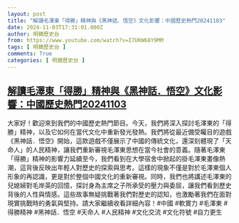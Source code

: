 ```yaml
---
layout: post
title: "解讀毛澤東「得勝」精神與《黑神話．悟空》文化影響：中國歷史熱門20241103"
date: 2024-11-03T17:31:01.000Z
author: 明鏡歷史台
from: https://www.youtube.com/watch?v=I7UKW68Y9MM
tags: [ 明鏡歷史台 ]
comments: True
categories: [ 明鏡歷史台 ]
---
```

<!--1730655061000-->
[解讀毛澤東「得勝」精神與《黑神話．悟空》文化影響：中國歷史熱門20241103](https://www.youtube.com/watch?v=I7UKW68Y9MM)
------

<div>
大家好！歡迎來到我們的中國歷史熱門節目。今天，我們將深入探討毛澤東的「得勝」精神，以及它如何在當代文化中重新發光發熱。我們將從最近備受矚目的遊戲《黑神話．悟空》開始，這款遊戲不僅展示了中國的傳統文化，還深刻體現了「天命人」的人民精神，讓我們重新審視毛澤東思想在當今社會的意義。隨著毛澤東「得勝」精神的影響力延續至今，我們看到在大學宿舍中掀起的掛毛澤東畫像熱潮，這背後反映出年輕人對歷史的探索與思考。這樣的現象不僅是對於毛澤東個人形象的再認識，更是對於整個中國文化的重新審視。同時，我們也將講述毛澤東的兒媳婦對毛岸英的回憶，探討身為主席之子所承受的壓力與委屈，讓我們看到歷史背後的人性與情感。這些故事無疑挑戰著我們對歷史的認知，也激勵著我們在面對現實挑戰時的勇氣與堅持。請大家繼續收看詳細內容！#中國 #軟實力 #毛澤東 #得勝精神 #黑神話．悟空 #天命人 #人民精神 #文化交流 #文化符號 #自力更生
</div>
